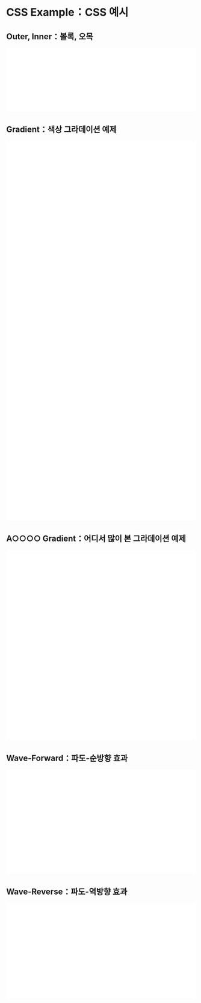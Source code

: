 # CSS Example：CSS 예시

## Outer, Inner：볼록, 오목

<center>
<a href="#">
<img alt="00" src="./.asset/CSS Example：CSS 예시/00/00.svg" style="max-width: 100%; height: auto;" />
</a>
</center>

## Gradient：색상 그라데이션 예제

<center>
<a href="#">
<img alt="01" src="./.asset/CSS Example：CSS 예시/01/01.svg" style="max-width: 100%; height: auto;" />
</a>
</center>

## A○○○○ Gradient：어디서 많이 본 그라데이션 예제

<center>
<a href="#">
<img alt="02" src="./.asset/CSS Example：CSS 예시/02/02.svg" style="max-width: 100%; height: auto;" />
</a>
</center>

## Wave-Forward：파도-순방향 효과

<center>
<a href="#">
<img alt="03" src="./.asset/CSS Example：CSS 예시/03/03.svg" style="max-width: 100%; height: auto;" />
</a>
</center>

## Wave-Reverse：파도-역방향 효과

<center>
<a href="#">
<img alt="04" src="./.asset/CSS Example：CSS 예시/04/04.svg" style="max-width: 100%; height: auto;" />
</a>
</center>
